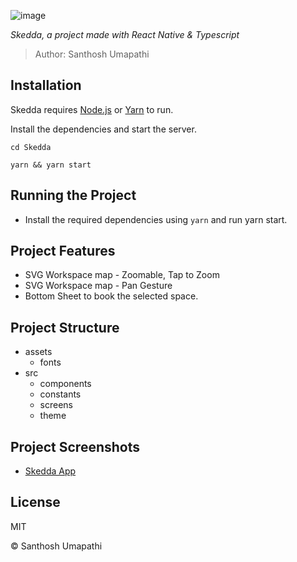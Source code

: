 ![image](https://images.g2crowd.com/uploads/optimized_product_banner/image/2100/dbd4036a415b6fc1bcb2bb878120ac61.jpg)

_Skedda, a project made with React Native & Typescript_

> Author: Santhosh Umapathi

## Installation

Skedda requires [Node.js](https://nodejs.org/) or [Yarn](https://yarnpkg.com/) to run.

Install the dependencies and start the server.

```brew
cd Skedda
```

```brew
yarn && yarn start
```

## Running the Project

- Install the required dependencies using `yarn` and run yarn start.

## Project Features

- SVG Workspace map - Zoomable, Tap to Zoom
- SVG Workspace map - Pan Gesture
- Bottom Sheet to book the selected space.

## Project Structure

- assets
  - fonts
- src
  - components
  - constants
  - screens
  - theme

## Project Screenshots

- [Skedda App](https://imgur.com/a/C2kSBvm)

## License

MIT

© Santhosh Umapathi
